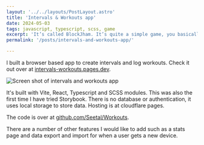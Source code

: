 ```yaml
---
layout: '../../layouts/PostLayout.astro'
title: 'Intervals & Workouts app'
date: 2024-05-03
tags: javascript, typescript, scss, game
excerpt: 'It’s called BlockJham. It’s quite a simple game, you basically have to tap to swap blocks of the same size but different colours to create a full line of the same colour. '
permalink: '/posts/intervals-and-workouts-app/'

---
```


I built a browser based app to create intervals and log workouts. Check it out over at [intervals-workouts.pages.dev](https://intervals-workouts.pages.dev).

<img src="/images/interval-workouts.webp" class="contentImage" alt="Screen shot of intervals and workouts app" />

It's built with Vite, React, Typescript and SCSS modules. This was also the first time I have tried Storybook. There is no database or authentication, it uses local storage to store data. Hosting is at cloudflare pages.

The code is over at [github.com/Seetal/Workouts](https://github.com/Seetal/Workouts).

There are a number of other features I would like to add such as a stats page and data export and import for when a user gets a new device.


